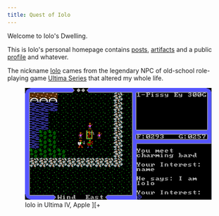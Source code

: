 ```yaml
---
title: Quest of Iolo
---
```


Welcome to Iolo's Dwelling.

This is Iolo's personal homepage contains [posts](/posts), [artifacts](/artifacts) and a public [profile](/about) and whatever.

The nickname [Iolo](https://wiki.ultimacodex.com/wiki/Iolo) cames from the legendary NPC
of old-school role-playing game [Ultima Series](https://en.wikipedia.org/wiki/Ultima_(series))
that altered my whole life.

<figure>
  <img src="/files/iolo-in-ultima4.png">
  <figcaption>Iolo in Ultima IV, Apple ][+</figcaption>
</figure>
